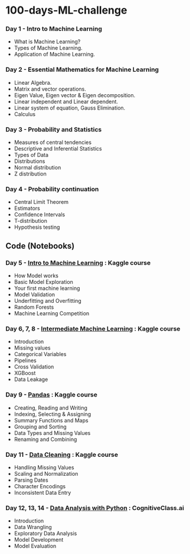 ﻿# 100-days-ML-challenge

### Day 1 - Intro to Machine Learning

* What is Machine Learning?
* Types of Machine Learning. 
* Application of Machine Learning.

### Day 2 - Essential Mathematics for Machine Learning

* Linear Algebra.
* Matrix and vector operations.
* Eigen Value, Eigen vector & Eigen decomposition.
* Linear independent and Linear dependent.
* Linear system of equation, Gauss Elimination.
* Calculus

### Day 3 - Probability and Statistics

* Measures of central tendencies
* Descriptive and Inferential Statistics
* Types of Data
* Distributions
* Normal distribution
* Z distribution

### Day 4 - Probability continuation

* Central Limit Theorem
* Estimators
* Confidence Intervals
* T-distribution
* Hypothesis testing

## Code (Notebooks) 
### Day 5 - [Intro to Machine Learning](https://www.kaggle.com/learn/intro-to-machine-learning) : Kaggle course
* How Model works
* Basic Model Exploration
* Your first machine learning
* Model Validation
* Underfitting and Overfitting
* Random Forests
* Machine Learning Competition

### Day 6, 7, 8 - [Intermediate Machine Learning](https://www.kaggle.com/learn/intermediate-machine-learning) : Kaggle course
* Introduction
* Missing values
* Categorical Variables
* Pipelines
* Cross Validation
* XGBoost
* Data Leakage

### Day 9 - [Pandas](https://www.kaggle.com/learn/pandas) : Kaggle course
* Creating, Reading and Writing
* Indexing, Selecting & Assigning
* Summary Functions and Maps
* Grouping and Sorting
* Data Types and Missing Values
* Renaming and Combining

### Day 11 - [Data Cleaning](https://www.kaggle.com/learn/data-cleaning) : Kaggle course
* Handling Missing Values
* Scaling and Normalization
* Parsing Dates
* Character Encodings
* Inconsistent Data Entry

### Day 12, 13, 14 - [Data Analysis with Python](https://courses.cognitiveclass.ai/courses/course-v1:CognitiveClass+DA0101EN+2017/course/) : CognitiveClass.ai
* Introduction
* Data Wrangling
* Exploratory Data Analysis
* Model Development
* Model Evaluation
